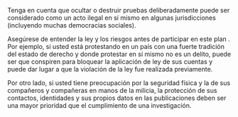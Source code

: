 [Title]: # (Entender el riesgo)
[Order]: # (3)

Tenga en cuenta que ocultar o destruir pruebas deliberadamente puede ser considerado como un acto ilegal en sí mismo en algunas jurisdicciones (incluyendo muchas democracias sociales).

Asegúrese de entender la ley y los riesgos antes de participar en este plan . Por ejemplo, si usted está protestando en un país con una fuerte tradición del estado de derecho y donde protestar en sí mismo no es un delito, puede ser que conspiren para bloquear la aplicación de ley de sus cuentas y puede dar lugar a que la violación de la ley fue realizada previamente.

Por otro lado, si usted tiene preocupación por la seguridad física y la de sus compañeros y compañeras en manos de la milicia, la protección de sus contactos, identidades y sus propios datos en las publicaciones deben ser una mayor prioridad que el cumplimiento de una investigación.